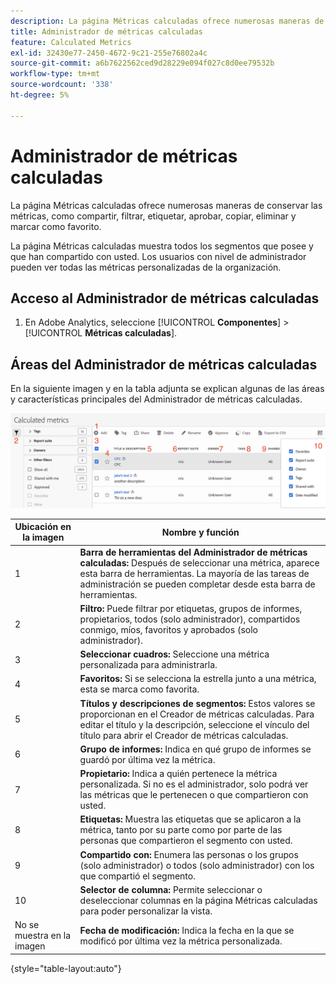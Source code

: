 ```yaml
---
description: La página Métricas calculadas ofrece numerosas maneras de conservar las métricas, como compartir, filtrar, etiquetar, aprobar, copiar, eliminar y marcar como favorito.
title: Administrador de métricas calculadas
feature: Calculated Metrics
exl-id: 32430e77-2450-4672-9c21-255e76802a4c
source-git-commit: a6b7622562ced9d28229e094f027c8d0ee79532b
workflow-type: tm+mt
source-wordcount: '338'
ht-degree: 5%

---
```


# Administrador de métricas calculadas

La página Métricas calculadas ofrece numerosas maneras de conservar las métricas, como compartir, filtrar, etiquetar, aprobar, copiar, eliminar y marcar como favorito.

La página Métricas calculadas muestra todos los segmentos que posee y que han compartido con usted. Los usuarios con nivel de administrador pueden ver todas las métricas personalizadas de la organización.

## Acceso al Administrador de métricas calculadas

1. En Adobe Analytics, seleccione [!UICONTROL **Componentes**] > [!UICONTROL **Métricas calculadas**].

## Áreas del Administrador de métricas calculadas

En la siguiente imagen y en la tabla adjunta se explican algunas de las áreas y características principales del Administrador de métricas calculadas.

![](assets/calcmet_mgr_ui.png)

| Ubicación en la imagen | Nombre y función |
|---|---|
| 1 | **Barra de herramientas del Administrador de métricas calculadas:** Después de seleccionar una métrica, aparece esta barra de herramientas. La mayoría de las tareas de administración se pueden completar desde esta barra de herramientas. |
| 2 | **Filtro:** Puede filtrar por etiquetas, grupos de informes, propietarios, todos (solo administrador), compartidos conmigo, míos, favoritos y aprobados (solo administrador). |
| 3 | **Seleccionar cuadros:** Seleccione una métrica personalizada para administrarla. |
| 4 | **Favoritos:** Si se selecciona la estrella junto a una métrica, esta se marca como favorita. |
| 5 | **Títulos y descripciones de segmentos:** Estos valores se proporcionan en el Creador de métricas calculadas. Para editar el título y la descripción, seleccione el vínculo del título para abrir el Creador de métricas calculadas. |
| 6 | **Grupo de informes:** Indica en qué grupo de informes se guardó por última vez la métrica. |
| 7 | **Propietario:** Indica a quién pertenece la métrica personalizada. Si no es el administrador, solo podrá ver las métricas que le pertenecen o que compartieron con usted. |
| 8 | **Etiquetas:** Muestra las etiquetas que se aplicaron a la métrica, tanto por su parte como por parte de las personas que compartieron el segmento con usted. |
| 9 | **Compartido con:** Enumera las personas o los grupos (solo administrador) o todos (solo administrador) con los que compartió el segmento. |
| 10 | **Selector de columna:** Permite seleccionar o deseleccionar columnas en la página Métricas calculadas para poder personalizar la vista. |
| No se muestra en la imagen | **Fecha de modificación:** Indica la fecha en la que se modificó por última vez la métrica personalizada. |

{style="table-layout:auto"}
